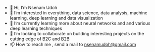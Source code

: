 - 👋 Hi, I’m Nsenam Udoh
- 👀 I’m interested in everything, data science, data analysis, machine learning, deep learning and data visualization
- 🌱 I’m currently learning more about neural networks and and various deep learning techniques
- 💞️ I’m looking to collaborate on building interesting projects on the cutting edge of B2C and B2B
- 📫 How to reach me , send a mail to nsenamudoh@gmail.com

<!---
nse4real/nse4real is a ✨ special ✨ repository because its `README.md` (this file) appears on your GitHub profile.
You can click the Preview link to take a look at your changes.
--->
